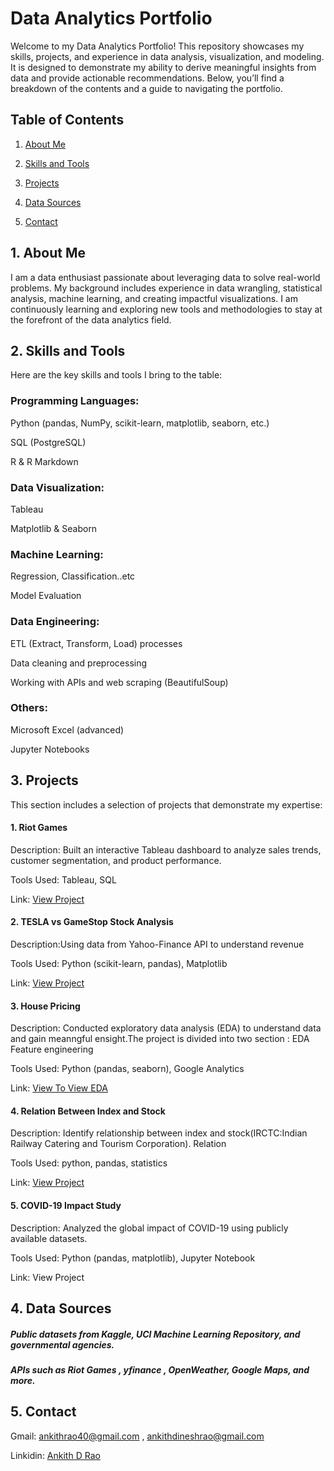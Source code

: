 # __Data Analytics Portfolio__

Welcome to my Data Analytics Portfolio! This repository showcases my skills, projects, and experience in data analysis, visualization, and modeling. It is designed to demonstrate my ability to derive meaningful insights from data and provide actionable recommendations. Below, you’ll find a breakdown of the contents and a guide to navigating the portfolio.

## __Table of Contents__

1. [About Me](#1-about-me)
   
2. [Skills and Tools](#2-skills-and-tools)
   
3. [Projects](#3-projects)
   
4. [Data Sources](#4-data-sources)

5. [Contact](#5-contact)



## 1. About Me

I am a data enthusiast passionate about leveraging data to solve real-world problems. My background includes experience in data wrangling, statistical analysis, machine learning, and creating impactful visualizations. I am continuously learning and exploring new tools and methodologies to stay at the forefront of the data analytics field.

## 2. Skills and Tools

Here are the key skills and tools I bring to the table:

### Programming Languages:

Python (pandas, NumPy, scikit-learn, matplotlib, seaborn, etc.)

SQL (PostgreSQL)

R & R Markdown

### Data Visualization:

Tableau

Matplotlib & Seaborn

### Machine Learning:

Regression, Classification..etc 

Model Evaluation 

### Data Engineering:

ETL (Extract, Transform, Load) processes

Data cleaning and preprocessing

Working with APIs and web scraping (BeautifulSoup)

### Others:

Microsoft Excel (advanced)

Jupyter Notebooks 

## 3. Projects

This section includes a selection of projects that demonstrate my expertise:

#### 1. Riot Games 

Description: Built an interactive Tableau dashboard to analyze sales trends, customer segmentation, and product performance.

Tools Used: Tableau, SQL

Link: [View Project]()

#### 2. TESLA vs GameStop Stock Analysis

Description:Using data from Yahoo-Finance API to understand revenue 

Tools Used: Python (scikit-learn, pandas), Matplotlib

Link: [View Project](Project/TESLAvsGME_stock_analysis)

#### 3. House Pricing 

Description: Conducted exploratory data analysis (EDA) to understand data and gain meanngful ensight.The project is divided into two section : EDA 
          Feature engineering 

Tools Used: Python (pandas, seaborn), Google Analytics

Link: [View To View EDA](Project/House_Pricing/House_pricing.ipynb)

#### 4. Relation Between Index and Stock 

Description: Identify relationship between index and stock(IRCTC:Indian Railway Catering and Tourism Corporation). Relation 

Tools Used: python, pandas, statistics 

Link: [View Project](Project/fintech)

#### 5. COVID-19 Impact Study

Description: Analyzed the global impact of COVID-19 using publicly available datasets.

Tools Used: Python (pandas, matplotlib), Jupyter Notebook

Link: View Project

## 4. Data Sources

#####  Public datasets from Kaggle, UCI Machine Learning Repository, and governmental agencies.
##### APIs such as Riot Games , yfinance , OpenWeather, Google Maps, and more.

## 5. Contact

Gmail:  [ankithrao40@gmail.com](mailto:ankithrao40@gmail.com)
, [ankithdineshrao@gmail.com](mailto:ankithdineshrao@gmail.com)

Linkidin: [Ankith D Rao](www.linkedin.com/in/ankith-d-rao-99a77525b)
